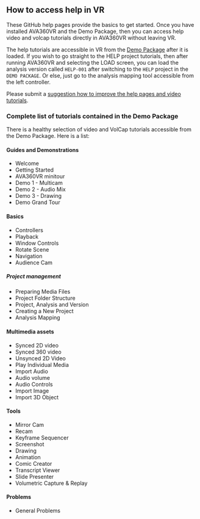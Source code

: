 ## How to access help in VR

These GitHub help pages provide the basics to get started. Once you have installed AVA360VR and the Demo Package, then you can access help video and volcap tutorials directly in AVA360VR without leaving VR.

The help tutorials are accessible in VR from the [Demo Package](demo.md) after it is loaded.
If you wish to go straight to the HELP project tutorials, then after running AVA360VR and selecting the LOAD screen, you can load the analysis version called `HELP-001` after switching to the `HELP` project in the `DEMO PACKAGE`.
Or else, just go to the analysis mapping tool accessible from the left controller.

Please submit a [suggestion how to improve the help pages and video tutorials](tutorialrequest.md).

### Complete list of tutorials contained in the Demo Package

There is a healthy selection of video and VolCap tutorials accessible from the Demo Package. Here is a list:

#### Guides and Demonstrations

- Welcome
- Getting Started
- AVA360VR minitour
- Demo 1 - Multicam
- Demo 2 - Audio Mix
- Demo 3 - Drawing
- Demo Grand Tour

#### Basics

- Controllers
- Playback
- Window Controls
- Rotate Scene
- Navigation
- Audience Cam

##### Project management

- Preparing Media Files
- Project Folder Structure
- Project, Analysis and Version
- Creating a New Project
- Analysis Mapping

#### Multimedia assets

- Synced 2D video
- Synced 360 video
- Unsynced 2D Video
- Play Individual Media
- Import Audio
- Audio volume
- Audio Controls
- Import Image
- Import 3D Object

#### Tools

- Mirror Cam
- Recam
- Keyframe Sequencer
- Screenshot
- Drawing
- Animation
- Comic Creator
- Transcript Viewer
- Slide Presenter
- Volumetric Capture & Replay

#### Problems

- General Problems
